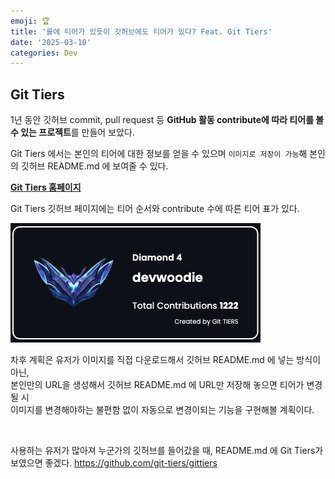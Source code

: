 ```yaml
---
emoji: 🏆
title: '롤에 티어가 있듯이 깃허브에도 티어가 있다? Feat. Git Tiers'
date: '2025-03-10'
categories: Dev
---
```

## Git Tiers

1년 동안 깃허브 commit, pull request 등 **GitHub 활동 contribute에 따라 티어를 볼 수 있는 프로젝트**를 만들어 보았다. 

Git Tiers 에서는 본인의 티어에 대한 정보를 얻을 수 있으며 ``이미지로 저장이 가능``해 본인의 깃허브 README.md 에 보여줄 수 있다.

[**Git Tiers 홈페이지**](https://git-tiers.devwoodie.com)

Git Tiers 깃허브 페이지에는 티어 순서와 contribute 수에 따른 티어 표가 있다.

![](1.png)

차후 계획은 유저가 이미지를 직접 다운로드해서 깃허브 README.md 에 넣는 방식이 아닌, <br />
본인만의 URL을 생성해서 깃허브 README.md 에 URL만 저장해 놓으면 티어가 변경될 시  <br />
이미지를 변경해야하는 불편함 없이 자동으로 변경이되는 기능을 구현해볼 계획이다.

<br />

사용하는 유저가 많아져 누군가의 깃허브를 들어갔을 때, README.md 에 Git Tiers가 보였으면 좋겠다.
https://github.com/git-tiers/gittiers

```toc
```
